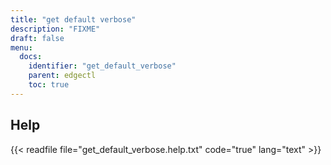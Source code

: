```yaml
---
title: "get default verbose"
description: "FIXME"
draft: false
menu:
  docs:
    identifier: "get_default_verbose"
    parent: edgectl
    toc: true
---
```


## Help

{{< readfile file="get_default_verbose.help.txt" code="true" lang="text" >}}
